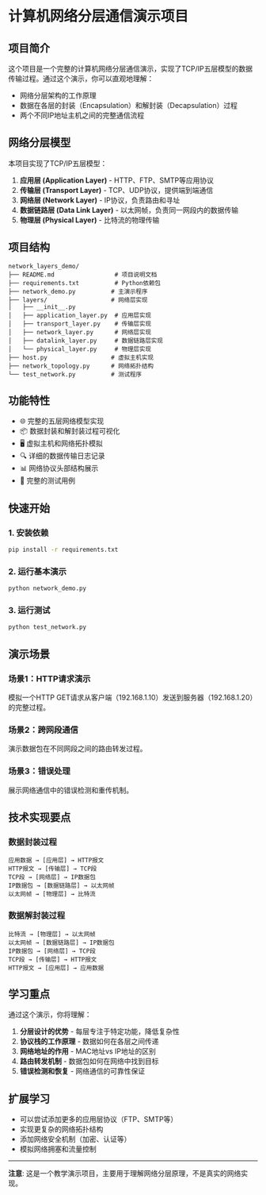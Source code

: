 # 计算机网络分层通信演示项目

## 项目简介

这个项目是一个完整的计算机网络分层通信演示，实现了TCP/IP五层模型的数据传输过程。通过这个演示，你可以直观地理解：

- 网络分层架构的工作原理
- 数据在各层的封装（Encapsulation）和解封装（Decapsulation）过程
- 两个不同IP地址主机之间的完整通信流程

## 网络分层模型

本项目实现了TCP/IP五层模型：

1. **应用层 (Application Layer)** - HTTP、FTP、SMTP等应用协议
2. **传输层 (Transport Layer)** - TCP、UDP协议，提供端到端通信
3. **网络层 (Network Layer)** - IP协议，负责路由和寻址
4. **数据链路层 (Data Link Layer)** - 以太网帧，负责同一网段内的数据传输
5. **物理层 (Physical Layer)** - 比特流的物理传输

## 项目结构

```
network_layers_demo/
├── README.md                 # 项目说明文档
├── requirements.txt          # Python依赖包
├── network_demo.py          # 主演示程序
├── layers/                  # 网络层实现
│   ├── __init__.py
│   ├── application_layer.py  # 应用层实现
│   ├── transport_layer.py    # 传输层实现
│   ├── network_layer.py      # 网络层实现
│   ├── datalink_layer.py     # 数据链路层实现
│   └── physical_layer.py     # 物理层实现
├── host.py                  # 虚拟主机实现
├── network_topology.py      # 网络拓扑结构
└── test_network.py          # 测试程序
```

## 功能特性

- 🌐 完整的五层网络模型实现
- 📦 数据封装和解封装过程可视化
- 🖥️ 虚拟主机和网络拓扑模拟
- 🔍 详细的数据传输日志记录
- 📊 网络协议头部结构展示
- 🧪 完整的测试用例

## 快速开始

### 1. 安装依赖

```bash
pip install -r requirements.txt
```

### 2. 运行基本演示

```bash
python network_demo.py
```

### 3. 运行测试

```bash
python test_network.py
```

## 演示场景

### 场景1：HTTP请求演示
模拟一个HTTP GET请求从客户端（192.168.1.10）发送到服务器（192.168.1.20）的完整过程。

### 场景2：跨网段通信
演示数据包在不同网段之间的路由转发过程。

### 场景3：错误处理
展示网络通信中的错误检测和重传机制。

## 技术实现要点

### 数据封装过程
```
应用数据 → [应用层] → HTTP报文
HTTP报文 → [传输层] → TCP段
TCP段 → [网络层] → IP数据包
IP数据包 → [数据链路层] → 以太网帧
以太网帧 → [物理层] → 比特流
```

### 数据解封装过程
```
比特流 → [物理层] → 以太网帧
以太网帧 → [数据链路层] → IP数据包
IP数据包 → [网络层] → TCP段
TCP段 → [传输层] → HTTP报文
HTTP报文 → [应用层] → 应用数据
```

## 学习重点

通过这个演示，你将理解：

1. **分层设计的优势** - 每层专注于特定功能，降低复杂性
2. **协议栈的工作原理** - 数据如何在各层之间传递
3. **网络地址的作用** - MAC地址vs IP地址的区别
4. **路由转发机制** - 数据包如何在网络中找到目标
5. **错误检测和恢复** - 网络通信的可靠性保证

## 扩展学习

- 可以尝试添加更多的应用层协议（FTP、SMTP等）
- 实现更复杂的网络拓扑结构
- 添加网络安全机制（加密、认证等）
- 模拟网络拥塞和流量控制

---

**注意**: 这是一个教学演示项目，主要用于理解网络分层原理，不是真实的网络实现。 